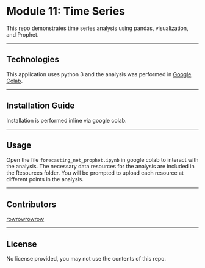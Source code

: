 # Module 11: Time Series

This repo demonstrates time series analysis using pandas, visualization, and Prophet.

---

## Technologies

This application uses python 3 and the analysis was performed in [Google Colab](https://colab.google/). 

---

## Installation Guide

Installation is performed inline via google colab.

---

## Usage

Open the file `forecasting_net_prophet.ipynb` in google colab to interact with the analysis. The necessary data resources for the analysis are included in the Resources folder. You will be prompted to upload each resource at different points in the analysis.

---

## Contributors

[rowrowrowrow](https://github.com/rowrowrowrow)

---

## License

No license provided, you may not use the contents of this repo.
